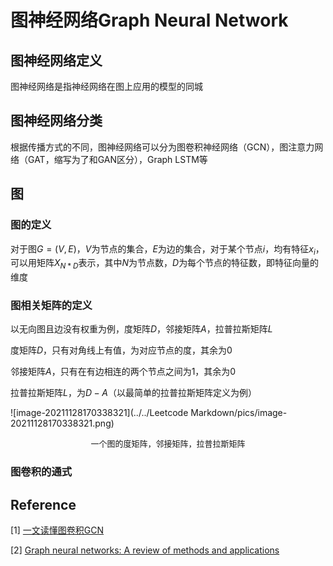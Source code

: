 # 图神经网络Graph Neural Network

## 图神经网络定义

图神经网络是指神经网络在图上应用的模型的同城

## 图神经网络分类

根据传播方式的不同，图神经网络可以分为图卷积神经网络（GCN），图注意力网络（GAT，缩写为了和GAN区分），Graph LSTM等

## 图

### 图的定义

对于图$G=(V, E)$，$V$为节点的集合，$E$为边的集合，对于某个节点$i$，均有特征$x_i$，可以用矩阵$X_{N*D}$表示，其中$N$为节点数，$D$为每个节点的特征数，即特征向量的维度

### 图相关矩阵的定义

以无向图且边没有权重为例，度矩阵$D$，邻接矩阵$A$，拉普拉斯矩阵$L$

度矩阵$D$，只有对角线上有值，为对应节点的度，其余为0

邻接矩阵$A$，只有在有边相连的两个节点之间为1，其余为0

拉普拉斯矩阵$L$，为$D-A$（以最简单的拉普拉斯矩阵定义为例）

![image-20211128170338321](../../Leetcode Markdown/pics/image-20211128170338321.png)

<center>
<font size=2>
    一个图的度矩阵，邻接矩阵，拉普拉斯矩阵
</font>
</center>

### 图卷积的通式



## Reference

[1] [一文读懂图卷积GCN](https://zhuanlan.zhihu.com/p/89503068)

[2] [Graph neural networks: A review of methods and applications](https://www.sciencedirect.com/science/article/pii/S2666651021000012)